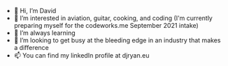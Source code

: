 - 👋 Hi, I’m David
- 👀 I’m interested in aviation, guitar, cooking, and coding (I'm currently preparing myself for the codeworks.me September 2021 intake)
- 🌱 I’m always learning
- 💞️ I’m looking to get busy at the bleeding edge in an industry that makes a difference
- 📫 You can find my linkedIn profile at djryan.eu
